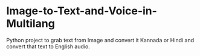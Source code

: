 # Image-to-Text-and-Voice-in-Multilang
Python project to grab text from Image and convert it Kannada or Hindi and convert that text to English audio.
